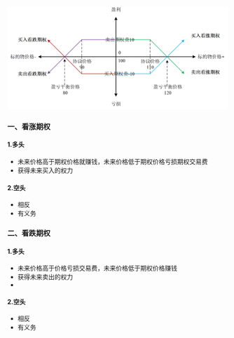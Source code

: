 

![image-20200707211712919](README.assets/image-20200707211712919.png)

### 一、看涨期权

#### 1.多头

- 未来价格高于期权价格就赚钱，未来价格低于期权价格亏损期权交易费
- 获得未来买入的权力



#### 2.空头

- 相反
- 有义务

### 二、看跌期权

#### 1.多头

- 未来价格高于价格亏损交易费，未来价格低于期权价格赚钱
- 获得未来卖出的权力
- 

#### 2.空头

- 相反
- 有义务

